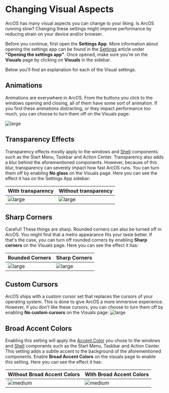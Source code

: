 # Changing Visual Aspects

ArcOS has many visual aspects you can change to your liking. Is ArcOS running slow? Changing these settings might improve performance by reducing strain on your device and/or browser.

Before you continue, first open the **Settings App**. More information about opening the settings app can be found in the [Settings](@client/help/Settings.md) article under **"Opening the settings app"**. Once opened, make sure you're on the **Visuals** page by clicking on **Visuals** in the sidebar.

Below you'll find an explanation for each of the Visual settings.

## Animations

Animations are everywhere in ArcOS. From the buttons you click to the windows opening and closing, all of them have some sort of animation. If you find these animations distracting, or they impact performance too much, you can choose to turn them off on the Visuals page:

![large](@client/help/assets/settings-visuals-animations.png)

## Transparency Effects

Transparency effects mostly apply to the windows and [Shell](@client/help/Settings/shell.md) components such as the Start Menu, Taskbar and Action Center. Transparency also adds a blur behind the aforementioned components. However, because of this blur, transparency can severely impact how fast ArcOS runs. You can turn them off by enabling **No glass** on the Visuals page. Here you can see the effect it has on the Settings App sidebar:

| With transparency                                                  | Without transparency                                            |
| ------------------------------------------------------------------ | --------------------------------------------------------------- |
| ![large](@client/help/assets/settings-visuals-noglass-without.png) | ![large](@client/help/assets/settings-visuals-noglass-with.png) |

## Sharp Corners

Careful! These things are sharp. Rounded corners can also be turned off in ArcOS. You might find that a metro appearance fits your taste better. If that's the case, you can turn off rounded corners by enabling **Sharp corners** on the Visuals page. Here you can see the effect it has:

| Rounded Corners                                                  | Sharp Corners                                                 |
| ---------------------------------------------------------------- | ------------------------------------------------------------- |
| ![large](@client/help/assets/settings-visuals-sharp-without.png) | ![large](@client/help/assets/settings-visuals-sharp-with.png) |

## Custom Cursors

ArcOS ships with a custom cursor set that replaces the cursors of your operating system. This is done to give ArcOS a more immersive experience. However, if you don't like these cursors, you can choose to turn them off by enabling **No custom cursors** on the Visuals page:
![large](@client/help/assets/settings-visuals-cursors.png)

## Broad Accent Colors

Enabling this setting will apply the [Accent Color](@client/help/Settings/themes/style.md) you chose to the windows and [Shell](@client/help/Settings/shell.md) components such as the Start Menu, Taskbar and Action Center. This setting adds a subtle accent to the background of the aforementioned components. Enable **Broad Accent Colors** on the visuals page to enable this setting. Here you can see the effect it has:

| Without Broad Accent Colors                                          | With Broad Accent Colors                                            |
| -------------------------------------------------------------------- | ------------------------------------------------------------------- |
| ![medium](@client/help/assets/settings-visuals-broad-accent-off.png) | ![medium](@client/help/assets/settings-visuals-broad-accent-on.png) |

